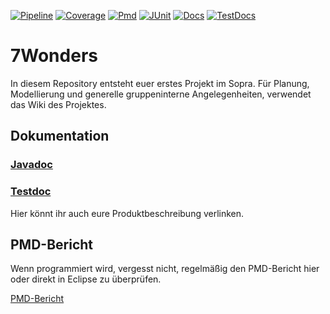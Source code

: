 <p>
    <a href="https://sopra-ci.cs.tu-dortmund.de/group05/project2/Projekt2-shadow.zip"><img alt="Pipeline" src="https://sopra-gitlab.cs.tu-dortmund.de/sopra20C/gruppe05/projekt2/badges/master/pipeline.svg" /></a>
    <a href="https://sopra-ci.cs.tu-dortmund.de/group05/project2/coverage/"><img alt="Coverage" src="https://sopra-ci.cs.tu-dortmund.de/group05/project2/coverage.svg" /></a>
	<a href="https://sopra.cs.tu-dortmund.de/bin/pmd.py?XXY=20C&GROUPNUMBER=5&PROJECT=2"><img alt="Pmd" src="https://sopra-ci.cs.tu-dortmund.de/group05/project2/pmd.svg" /></a>
	<a href="https://sopra-ci.cs.tu-dortmund.de/group05/project2/test/"><img alt="JUnit" src="https://sopra-ci.cs.tu-dortmund.de/group05/project2/junit.svg" /></a>
	<a href="https://sopra-ci.cs.tu-dortmund.de/group05/project2/checkstyle/main.html"><img alt="Docs" src="https://sopra-ci.cs.tu-dortmund.de/group05/project2/doc.svg" /></a>
	<a href="https://sopra-ci.cs.tu-dortmund.de/group05/project2/checkstyle/test.html"><img alt="TestDocs" src="https://sopra-ci.cs.tu-dortmund.de/group05/project2/testdoc.svg" /></a>
</p>

# 7Wonders

In diesem Repository entsteht euer erstes Projekt im Sopra. Für Planung, Modellierung und generelle gruppeninterne Angelegenheiten, verwendet das Wiki des Projektes. 

## Dokumentation

### [Javadoc](https://sopra-ci.cs.tu-dortmund.de/group05/project2/javadoc/)

### [Testdoc](https://sopra-ci.cs.tu-dortmund.de/group05/project2/testjavadoc/)

Hier könnt ihr auch eure Produktbeschreibung verlinken.


## PMD-Bericht

Wenn programmiert wird, vergesst nicht, regelmäßig den PMD-Bericht hier oder direkt in Eclipse zu überprüfen.

[PMD-Bericht](https://sopra.cs.tu-dortmund.de/bin/pmd.py?XXY=20C&GROUPNUMBER=5&PROJECT=1)

